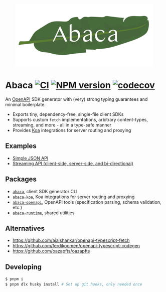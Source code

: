 <p align="center">
  <img src="assets/logo.png" height="200" stype="margin: 2em;"/>
</p>

# Abaca [![CI](https://github.com/opvious/abaca/actions/workflows/ci.yml/badge.svg)](https://github.com/opvious/abaca/actions/workflows/ci.yml) [![NPM version](https://img.shields.io/npm/v/abaca.svg)](https://www.npmjs.com/package/abaca) [![codecov](https://codecov.io/gh/opvious/abaca/branch/main/graph/badge.svg?token=XuV2bcZPjJ)](https://codecov.io/gh/opvious/abaca)

An [OpenAPI][] SDK generator with (very) strong typing guarantees and minimal
boilerplate.

+ Exports tiny, dependency-free, single-file client SDKs
+ Supports custom `fetch` implementations, arbitrary content-types, streaming,
  and more - all in a type-safe manner
+ Provides [Koa][] integrations for server routing and proxying

## Examples

+ [Simple JSON API](/examples/json)
+ [Streaming API (client-side, server-side, and
  bi-directional)](/examples/streaming)


## Packages

+ [`abaca`](/packages/abaca), client SDK generator CLI
+ [`abaca-koa`](/packages/abaca-koa), Koa integrations for server routing and
  proxying
+ [`abaca-openapi`](/packages/abaca-openapi), OpenAPI tools (specification
  parsing, schema validation, etc.)
+ [`abaca-runtime`](/packages/abaca-runtime), shared utilities


## Alternatives

+ https://github.com/ajaishankar/openapi-typescript-fetch
+ https://github.com/ferdikoomen/openapi-typescript-codegen
+ https://github.com/oazapfts/oazapfts


## Developing

```sh
$ pnpm i
$ pnpm dlx husky install # Set up git hooks, only needed once
```


[OpenAPI]: https://www.openapis.org/
[Koa]: https://koajs.com/
